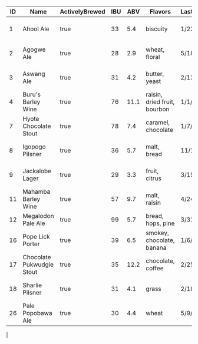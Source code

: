 | ID | Name                      | ActivelyBrewed | IBU | ABV  | Flavors                      | LastTappedOn | BreweryId | BreweryName                |
|----|---------------------------|----------------|-----|------|------------------------------|--------------|-----------|----------------------------|
| 1  | Ahool Ale                 | true           | 33  | 5.4  | biscuity                     | 1/23/2016    | b3TplPdS  | Northern Hemisphere Brewco |
| 2  | Agogwe Ale                | true           | 28  | 2.9  | wheat, floral                | 5/18/2016    | Ek4mwsBoe | Southern Hemisphere Brewco |
| 3  | Aswang Ale                | true           | 31  | 4.2  | butter, yeast                | 2/13/2016    | b3TplPdS  | Northern Hemisphere Brewco |
| 4  | Buru's Barley Wine        | true           | 76  | 11.1 | raisin, dried fruit, bourbon | 1/1/2016     | b3TplPdS  | Northern Hemisphere Brewco |
| 7  | Hyote Chocolate Stout     | true           | 78  | 7.4  | caramel, chocolate           | 1/7/2016     | zkXBTiBol | North American Brewco      | 
| 8  | Igopogo Pilsner           | true           | 36  | 5.7  | malt, bread                  | 11/15/2015   | zkXBTiBol | North American Brewco      | 
| 9  | Jackalobe Lager           | true           | 29  | 3.3  | fruit, citrus                | 3/15/2016    | zkXBTiBol | North American Brewco      |
| 11 | Mahamba Barley Wine       | true           | 57  | 9.7  | malt, raisin                 | 4/24/2016    | Ek4mwsBoe | Southern Hemisphere Brewco |
| 12 | Megalodon Pale Ale        | true           | 99  | 5.7  | bread, hops, pine            | 3/31/2016    | VkNvPjBse | Oceanic Brewco             |
| 16 | Pope Lick Porter          | true           | 39  | 6.5  | smokey, chocolate, banana    | 1/6/2016     | zkXBTiBol | North American Brewco      |
| 17 | Chocolate Pukwudgie Stout | true           | 35  | 12.2 | chocolate, coffee            | 2/25/2016    | zkXBTiBol | North American Brewco      |
| 18 | Sharlie Pilsner           | true           | 31  | 4.1  | grass                        | 2/18/2016    | zkXBTiBol | North American Brewco      |
| 26 | Pale Popobawa Ale         | true           | 30  | 4.4  | wheat                        | 5/9/2016     | Ek4mwsBoe | Southern Hemisphere Brewco |
|  
